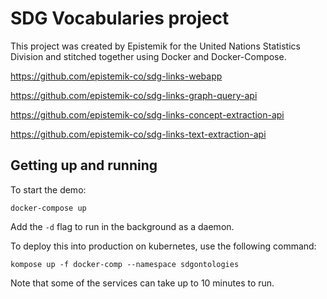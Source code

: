 # SDG Vocabularies project

This project was created by Epistemik for the United Nations Statistics Division and stitched together using Docker and Docker-Compose.

https://github.com/epistemik-co/sdg-links-webapp

https://github.com/epistemik-co/sdg-links-graph-query-api

https://github.com/epistemik-co/sdg-links-concept-extraction-api

https://github.com/epistemik-co/sdg-links-text-extraction-api

## Getting up and running

To start the demo:

`docker-compose up`

Add the `-d` flag to run in the background as a daemon.

To deploy this into production on kubernetes, use the following command: 

`kompose up -f docker-comp --namespace sdgontologies`

Note that some of the services can take up to 10 minutes to run.
